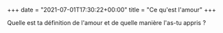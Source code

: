 +++
date = "2021-07-01T17:30:22+00:00"
title = "Ce qu'est l'amour"
+++

Quelle est ta définition de l'amour et de quelle manière l'as-tu appris ?

